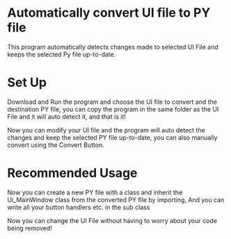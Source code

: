 # Automatically convert UI file to PY file
This program automatically detects changes made to selected UI File and keeps the selected Py file up-to-date.

# Set Up
Download and Run the program and choose the UI file to convert and the destination PY file, you can copy the program in the
same folder as the UI File and it will auto detect it, and that is it!

Now you can modify your UI file and the program will auto detect the changes and keep the selected PY file up-to-date, you can also manually convert using the Convert Button.

# Recommended Usage
Now you can create a new PY file with a class and inherit the Ui_MainWindow class from the converted PY file by importing,
And you can write all your button handlers etc. in the sub class 

Now you can change the UI File without having to worry about your code being removed!
